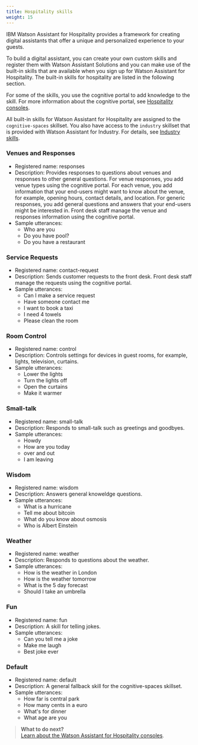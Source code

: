 ```yaml
---
title: Hospitality skills
weight: 15
---
```

IBM Watson Assistant for Hospitality provides a framework for creating digital assistants that offer a unique and personalized experience to your guests.

To build a digital assistant, you can create your own custom skills and register them with Watson Assistant Solutions and you can make use of the built-in skills that are available when you sign up for Watson Assistant for Hospitality.  The built-in skills for hospitality are listed in the following section.

For some of the skills, you use the cognitive portal to add knowledge to the skill.  For more information about the cognitive portal, see [Hospitality consoles]({{site.baseurl}}/flavours/hospitality_components).

All built-in skills for Watson Assistant for Hospitality are assigned to the `cognitive-spaces` skillset.  You also have access to the `industry` skillset that is provided with Watson Assistant for Industry.  For details, see [Industry skills]({{site.baseurl}}/flavours/industry).

### Venues and Responses
- Registered name: responses
- Description:  Provides responses to questions about venues and responses to other general questions. For venue responses, you add venue types using the cognitive portal. For each venue, you add information that your end-users might want to know about the venue, for example, opening hours, contact details, and location.  For generic responses, you add general questions and answers that your end-users might be interested in.  Front desk staff manage the venue and responses information using the cognitive portal.
- Sample utterances: 
    - Who are you
    - Do you have pool?
    - Do you have a restaurant

### Service Requests
- Registered name: contact-request
- Description: Sends customer requests to the front desk.  Front desk staff manage the requests using the cognitive portal.
- Sample utterances: 
    - Can I make a service request
    - Have someone contact me
    - I want to book a taxi
    - I need 4 towels
    - Please clean the room

### Room Control
- Registered name: control
- Description: Controls settings for devices in guest rooms, for example, lights, television, curtains.
- Sample utterances: 
    - Lower the lights
    - Turn the lights off
    - Open the curtains
    - Make it warmer

### Small-talk
- Registered name: small-talk
- Description: Responds to small-talk such as greetings and goodbyes.
- Sample utterances: 
    - Howdy
    - How are you today
    - over and out
    - I am leaving

### Wisdom
- Registered name: wisdom
- Description: Answers general knoweldge questions.
- Sample utterances: 
    - What is a hurricane
    - Tell me about bitcoin
    - What do you know about osmosis
    - Who is Albert Einstein

### Weather
- Registered name: weather
- Description: Responds to questions about the weather.
- Sample utterances:
    - How is the weather in London
    - How is the weather tomorrow
    - What is the 5 day forecast
    - Should I take an umbrella

### Fun
- Registered name: fun
- Description: A skill for telling jokes.
- Sample utterances:
    -  Can you tell me a joke
    -  Make me laugh
    -  Best joke ever


### Default
- Registered name: default
- Description:  A general fallback skill for the cognitive-spaces skillset.
- Sample utterances: 
    - How far is central park
    - How many cents in a euro
    - What's for dinner
    - What age are you

> **What to do next?**<br/>
[Learn about the Watson Assistant for Hospitality consoles]({{site.baseurl}}/flavours/hospitality_components).
